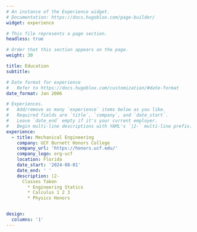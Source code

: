 ```yaml
---
# An instance of the Experience widget.
# Documentation: https://docs.hugoblox.com/page-builder/
widget: experience

# This file represents a page section.
headless: true

# Order that this section appears on the page.
weight: 30

title: Education
subtitle:

# Date format for experience
#   Refer to https://docs.hugoblox.com/customization/#date-format
date_format: Jan 2006

# Experiences.
#   Add/remove as many `experience` items below as you like.
#   Required fields are `title`, `company`, and `date_start`.
#   Leave `date_end` empty if it's your current employer.
#   Begin multi-line descriptions with YAML's `|2-` multi-line prefix.
experience:
  - title: Mechanical Engineering
    company: UCF Burnett Honors College
    company_url: 'https://honors.ucf.edu/'
    company_logo: org-ucf
    location: Florida
    date_start: '2024-08-01'
    date_end: ' '
    description: |2-
      Classes Taken
        * Engineering Statics
        * Calculus 1 2 3
        * Physics Honors


design:
  columns: '1'
---
```

